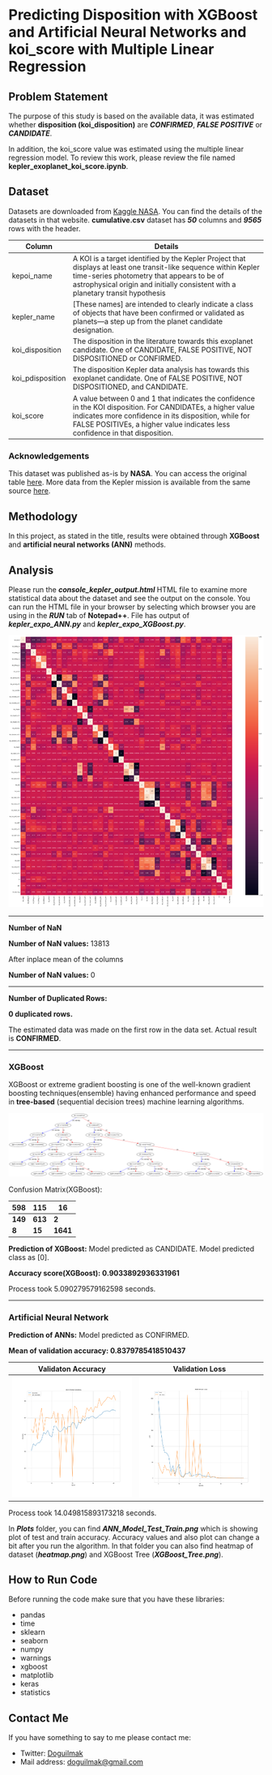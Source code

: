 
# Predicting Disposition with XGBoost and Artificial Neural Networks and koi_score with Multiple Linear Regression

## Problem Statement

The purpose of this study is based on the available data, it was estimated whether **disposition (koi_disposition)** are ***CONFIRMED***, ***FALSE POSITIVE*** or ***CANDIDATE***. 

In addition, the koi_score value was estimated using the multiple linear regression model. To review this work, please review the file named **kepler_exoplanet_koi_score.ipynb**.

## Dataset

Datasets are downloaded from [Kaggle NASA](https://www.kaggle.com/nasa/kepler-exoplanet-search-results). You can find the details of the datasets in that website. **cumulative.csv** dataset has ***50*** columns and ***9565*** rows with the header.

| Column | Details |
|--|--|
| kepoi_name  | A KOI is a target identified by the Kepler Project that displays at least one transit-like sequence within Kepler time-series photometry that appears to be of astrophysical origin and initially consistent with a planetary transit hypothesis |
| kepler_name | [These names] are intended to clearly indicate a class of objects that have been confirmed or validated as planets—a step up from the planet candidate designation. |
| koi_disposition | The disposition in the literature towards this exoplanet candidate. One of CANDIDATE, FALSE POSITIVE, NOT DISPOSITIONED or CONFIRMED. |
| koi_pdisposition | The disposition Kepler data analysis has towards this exoplanet candidate. One of FALSE POSITIVE, NOT DISPOSITIONED, and CANDIDATE. |
| koi_score | A value between 0 and 1 that indicates the confidence in the KOI disposition. For CANDIDATEs, a higher value indicates more confidence in its disposition, while for FALSE POSITIVEs, a higher value indicates less confidence in that disposition. |

### Acknowledgements

This dataset was published as-is by **NASA**. You can access the original table  [here](https://exoplanetarchive.ipac.caltech.edu/cgi-bin/TblView/nph-tblView?app=ExoTbls&config=koi). More data from the Kepler mission is available from the same source  [here](https://exoplanetarchive.ipac.caltech.edu/docs/data.html).


## Methodology

In this project, as stated in the title, results were obtained through **XGBoost** and **artificial neural networks (ANN)** methods. 

## Analysis

Please run the ***console_kepler_output.html*** HTML file to examine more statistical data about the dataset and see the output on the console. You can run the HTML file in your browser by selecting which browser you are using in the ***RUN*** tab of **Notepad++**. File has output of ***kepler_expo_ANN.py*** and ***kepler_expo_XGBoost.py***.

<p align="center">
    <img src="Plots/heatmap.png"> 
</p>

---

**Number of NaN**

**Number of NaN values:**   13813  

After inplace mean of the columns 

**Number of NaN values:**   0

---

 **Number of Duplicated Rows:**

**0 duplicated rows.**

The estimated data was made on the first row in the data set. Actual result is **CONFIRMED**.

---

### XGBoost

XGBoost or extreme gradient boosting is one of the well-known gradient boosting techniques(ensemble) having enhanced performance and speed in **tree-based** (sequential decision trees) machine learning algorithms.

<p align="center">
    <img src="Plots/XGBoost_Tree.png"> 
</p>

Confusion Matrix(XGBoost):

| 598 | 115 | 16 |
|--|--|--|
| **149** | **613** | **2** |
| **8** | **15** | **1641** |

**Prediction of XGBoost:**
Model predicted as CANDIDATE.
Model predicted class as [0].

**Accuracy score(XGBoost): 0.9033892936331961**

Process took 5.090279579162598 seconds.

---

### Artificial Neural Network

**Prediction of ANNs:**
Model predicted as CONFIRMED.

**Mean of validation accuracy: 0.8379785418510437**

| Validaton Accuracy | Validation Loss |
|--|--|
| ![val_acc](Plots/model_acc.png) | ![val_loss](Plots/model_loss.png) |

Process took 14.049815893173218 seconds.

In ***Plots*** folder, you can find ***ANN_Model_Test_Train.png***  which is showing plot of test and train accuracy. Accuracy values and also plot can change a bit after you run the algorithm. In that folder you can also find heatmap of dataset (***heatmap.png***) and XGBoost Tree (***XGBoost_Tree.png***).

## How to Run Code

Before running the code make sure that you have these libraries:

 - pandas 
 - time
 - sklearn
 - seaborn
 - numpy
 - warnings
 - xgboost
 - matplotlib
 - keras
 - statistics
    
## Contact Me

If you have something to say to me please contact me: 

 - Twitter: [Doguilmak](https://twitter.com/Doguilmak) 
 - Mail address: doguilmak@gmail.com
 
